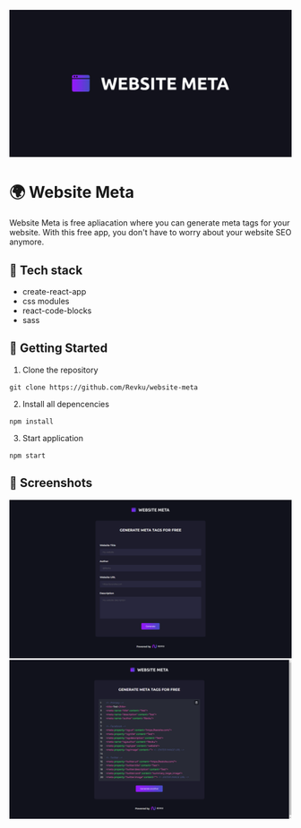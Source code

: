![Header](./public/seo-cover.jpg)
# 🌍 Website Meta
Website Meta is free apliacation where you can generate meta tags for your website. With this free app, you don't have to worry about your website SEO anymore.

## 🔧 Tech stack
- create-react-app  
- css modules  
- react-code-blocks  
- sass  

## 👋 Getting Started
1. Clone the repository
```
git clone https://github.com/Revku/website-meta
```
2. Install all depencencies
```
npm install
```
3. Start application
```
npm start
```

## 📸 Screenshots
![Screenshot 1](.github/screenshot1.png)
![Screenshot 1](.github/screenshot2.png)
